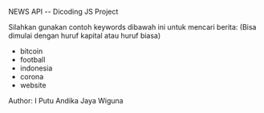 NEWS API -- Dicoding JS Project

Silahkan gunakan contoh keywords dibawah ini untuk mencari berita:
(Bisa dimulai dengan huruf kapital atau huruf biasa)

- bitcoin
- football
- indonesia
- corona
- website

Author: I Putu Andika Jaya Wiguna
